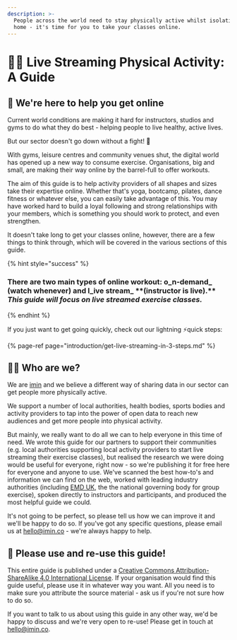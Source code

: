 ```yaml
---
description: >-
  People across the world need to stay physically active whilst isolating at
  home - it's time for you to take your classes online.
---
```


# 👩‍🏫 Live Streaming Physical Activity: A Guide

## 🤖 We're here to help you get online

Current world conditions are making it hard for instructors, studios and gyms to do what they do best - helping people to live healthy, active lives.

But our sector doesn't go down without a fight! 💪

With gyms, leisure centres and community venues shut, the digital world has opened up a new way to consume exercise. Organisations, big and small, are making their way online by the barrel-full to offer workouts.

The aim of this guide is to help activity providers of all shapes and sizes take their expertise online. Whether that's yoga, bootcamp, pilates, dance fitness or whatever else, you can easily take advantage of this. You may have worked hard to build a loyal following and strong relationships with your members, which is something you should work to protect, and even strengthen.

It doesn't take long to get your classes online, however, there are a few things to think through, which will be covered in the various sections of this guide.

{% hint style="success" %}
### There are two main types of online workout: o_**n-demand**_ **\(watch whenever\)** and l_**ive stream**_ **\*\*\(instructor is live\)**.\*\* _This guide will focus on live streamed exercise classes._
{% endhint %}

If you just want to get going quickly, check out our lightning ⚡️quick steps:

{% page-ref page="introduction/get-live-streaming-in-3-steps.md" %}

## 👨‍💻 Who are we?

We are [imin](https://www.imin.co/) and we believe a different way of sharing data in our sector can get people more physically active.

We support a number of local authorities, health bodies, sports bodies and activity providers to tap into the power of open data to reach new audiences and get more people into physical activity.

But mainly, we really want to do all we can to help everyone in this time of need. We wrote this guide for our partners to support their communities \(e.g. local authorities supporting local activity providers to start live streaming their exercise classes\), but realised the research we were doing would be useful for everyone, right now - so we're publishing it for free here for everyone and anyone to use. We've scanned the best how-to's and information we can find on the web, worked with leading industry authorities \(including [EMD UK](https://emduk.org/), the the national governing body for group exercise\), spoken directly to instructors and participants, and produced the most helpful guide we could.

It's not going to be perfect, so please tell us how we can improve it and we'll be happy to do so. If you've got any specific questions, please email us at hello@imin.co - we're always happy to help.

## 🤝 Please use and re-use this guide!

This entire guide is published under a [Creative Commons Attribution-ShareAlike 4.0 International License](http://creativecommons.org/licenses/by-sa/4.0/). If your organisation would find this guide useful, please use it in whatever way you want. All you need is to make sure you attribute the source material - ask us if you're not sure how to do so.

If you want to talk to us about using this guide in any other way, we'd be happy to discuss and we're very open to re-use! Please get in touch at hello@imin.co.


